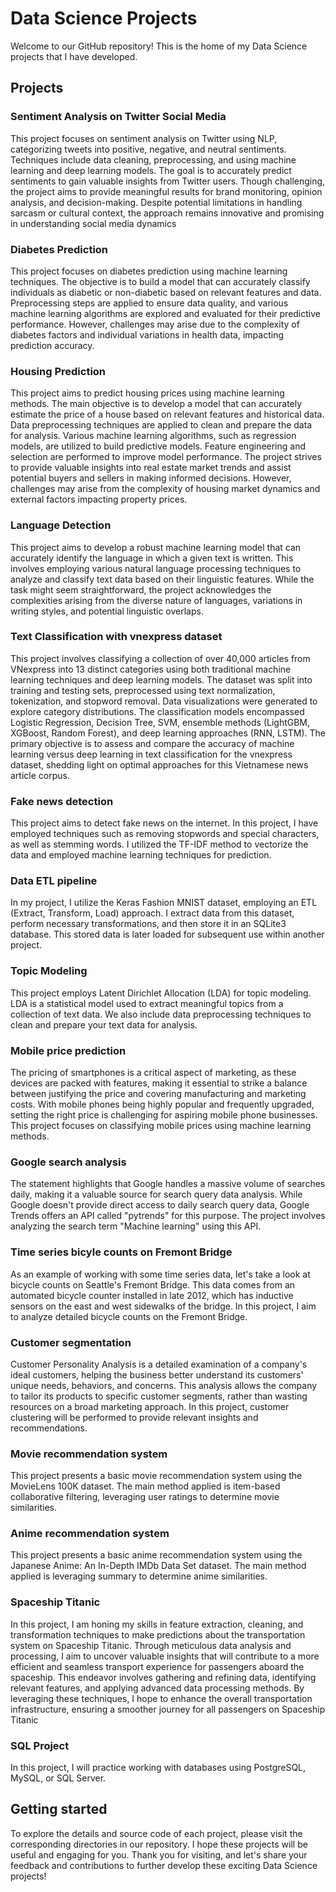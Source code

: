 # Data Science Projects

Welcome to our GitHub repository! This is the home of my Data Science projects that I have developed.

## Projects

### Sentiment Analysis on Twitter Social Media
This project focuses on sentiment analysis on Twitter using NLP, categorizing tweets into positive, negative, and neutral sentiments. Techniques include data cleaning, preprocessing, and using machine learning and deep learning models. The goal is to accurately predict sentiments to gain valuable insights from Twitter users. Though challenging, the project aims to provide meaningful results for brand monitoring, opinion analysis, and decision-making. Despite potential limitations in handling sarcasm or cultural context, the approach remains innovative and promising in understanding social media dynamics

### Diabetes Prediction 
This project focuses on diabetes prediction using machine learning techniques. The objective is to build a model that can accurately classify individuals as diabetic or non-diabetic based on relevant features and data. Preprocessing steps are applied to ensure data quality, and various machine learning algorithms are explored and evaluated for their predictive performance. However, challenges may arise due to the complexity of diabetes factors and individual variations in health data, impacting prediction accuracy.

### Housing Prediction
This project aims to predict housing prices using machine learning methods. The main objective is to develop a model that can accurately estimate the price of a house based on relevant features and historical data. Data preprocessing techniques are applied to clean and prepare the data for analysis. Various machine learning algorithms, such as regression models, are utilized to build predictive models. Feature engineering and selection are performed to improve model performance. The project strives to provide valuable insights into real estate market trends and assist potential buyers and sellers in making informed decisions. However, challenges may arise from the complexity of housing market dynamics and external factors impacting property prices.

### Language Detection
This project aims to develop a robust machine learning model that can accurately identify the language in which a given text is written. This involves employing various natural language processing techniques to analyze and classify text data based on their linguistic features. While the task might seem straightforward, the project acknowledges the complexities arising from the diverse nature of languages, variations in writing styles, and potential linguistic overlaps.

### Text Classification with vnexpress dataset

This project involves classifying a collection of over 40,000 articles from VNexpress into 13 distinct categories using both traditional machine learning techniques and deep learning models. The dataset was split into training and testing sets, preprocessed using text normalization, tokenization, and stopword removal. Data visualizations were generated to explore category distributions. The classification models encompassed Logistic Regression, Decision Tree, SVM, ensemble methods (LightGBM, XGBoost, Random Forest), and deep learning approaches (RNN, LSTM). The primary objective is to assess and compare the accuracy of machine learning versus deep learning in text classification for the vnexpress dataset, shedding light on optimal approaches for this Vietnamese news article corpus. 

### Fake news detection
This project aims to detect fake news on the internet. In this project, I have employed techniques such as removing stopwords and special characters, as well as stemming words. I utilized the TF-IDF method to vectorize the data and employed machine learning techniques for prediction.

### Data ETL pipeline
In my project, I utilize the Keras Fashion MNIST dataset, employing an ETL (Extract, Transform, Load) approach. I extract data from this dataset, perform necessary transformations, and then store it in an SQLite3 database. This stored data is later loaded for subsequent use within another project.

### Topic Modeling
This project employs Latent Dirichlet Allocation (LDA) for topic modeling. LDA is a statistical model used to extract meaningful topics from a collection of text data. We also include data preprocessing techniques to clean and prepare your text data for analysis.

### Mobile price prediction
The pricing of smartphones is a critical aspect of marketing, as these devices are packed with features, making it essential to strike a balance between justifying the price and covering manufacturing and marketing costs. With mobile phones being highly popular and frequently upgraded, setting the right price is challenging for aspiring mobile phone businesses. This project focuses on classifying mobile prices using machine learning methods. 

### Google search analysis
The statement highlights that Google handles a massive volume of searches daily, making it a valuable source for search query data analysis. While Google doesn't provide direct access to daily search query data, Google Trends offers an API called "pytrends" for this purpose. The project involves analyzing the search term "Machine learning" using this API.

### Time series bicyle counts on Fremont Bridge
As an example of working with some time series data, let's take a look at bicycle counts on Seattle's Fremont Bridge. This data comes from an automated bicycle counter installed in late 2012, which has inductive sensors on the east and west sidewalks of the bridge. In this project, I aim to analyze detailed bicycle counts on the Fremont Bridge.

### Customer segmentation
Customer Personality Analysis is a detailed examination of a company's ideal customers, helping the business better understand its customers' unique needs, behaviors, and concerns. This analysis allows the company to tailor its products to specific customer segments, rather than wasting resources on a broad marketing approach. In this project, customer clustering will be performed to provide relevant insights and recommendations.

### Movie recommendation system
This project presents a basic movie recommendation system using the MovieLens 100K dataset. The main method applied is item-based collaborative filtering, leveraging user ratings to determine movie similarities.

### Anime recommendation system
This project presents a basic anime recommendation system using the Japanese Anime: An In-Depth IMDb Data Set dataset. The main method applied is leveraging summary to determine anime similarities.

### Spaceship Titanic
In this project, I am honing my skills in feature extraction, cleaning, and transformation techniques to make predictions about the transportation system on Spaceship Titanic. Through meticulous data analysis and processing, I aim to uncover valuable insights that will contribute to a more efficient and seamless transport experience for passengers aboard the spaceship. This endeavor involves gathering and refining data, identifying relevant features, and applying advanced data processing methods. By leveraging these techniques, I hope to enhance the overall transportation infrastructure, ensuring a smoother journey for all passengers on Spaceship Titanic

### SQL Project 
In this project, I will practice working with databases using PostgreSQL, MySQL, or SQL Server.



## Getting started
To explore the details and source code of each project, please visit the corresponding directories in our repository. I hope these projects will be useful and engaging for you.
Thank you for visiting, and let's share your feedback and contributions to further develop these exciting Data Science projects!

